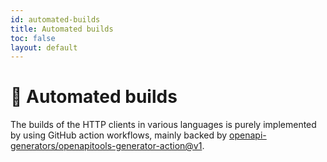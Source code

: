 ```yaml
---
id: automated-builds
title: Automated builds
toc: false
layout: default
---
```


# 🤖 Automated builds

The builds of the HTTP clients in various languages is purely implemented by using GitHub
action workflows, mainly backed
by [openapi-generators/openapitools-generator-action@v1](https://github.com/marketplace/actions/generate-client-library-w-the-openapitools-generator).
